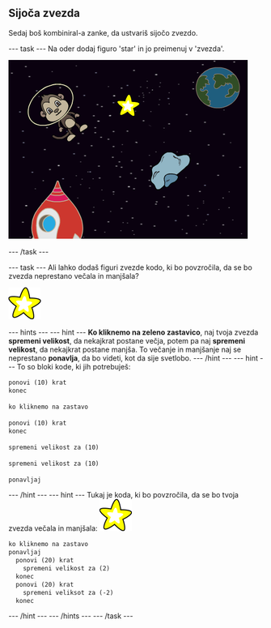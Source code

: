 ## Sijoča ​​zvezda

Sedaj boš kombiniral-a zanke, da ustvariš sijočo zvezdo.

\--- task \--- Na oder dodaj figuro 'star' in jo preimenuj v 'zvezda'.

![Dodajanje figure 'star'](images/space-star-sprite.png)

\--- /task \---

\--- task \--- Ali lahko dodaš figuri zvezde kodo, ki bo povzročila, da se bo zvezda neprestano večala in manjšala?

![Preizkušanje sijoče zvezde](images/sprite-star.png)

\--- hints \--- \--- hint \--- **Ko kliknemo na zeleno zastavico**, naj tvoja zvezda **spremeni velikost**, da nekajkrat postane večja, potem pa naj **spremeni velikost**, da nekajkrat postane manjša. To večanje in manjšanje naj se neprestano **ponavlja**, da bo videti, kot da sije svetlobo. \--- /hint \--- \--- hint \--- To so bloki kode, ki jih potrebuješ:

```blocks3
ponovi (10) krat
konec

ko kliknemo na zastavo

ponovi (10) krat
konec

spremeni velikost za (10)

spremeni velikost za (10)

ponavljaj
```

\--- /hint \--- \--- hint \--- Tukaj je koda, ki bo povzročila, da se bo tvoja zvezda večala in manjšala: ![Figura zvezde](images/sprite-star.png)

```blocks3
ko kliknemo na zastavo
ponavljaj
  ponovi (20) krat
    spremeni velikost za (2)
  konec
  ponovi (20) krat
    spremeni veliksot za (-2)
  konec

```

\--- /hint \--- \--- /hints \--- \--- /task \---